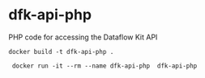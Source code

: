 # dfk-api-php
PHP code for accessing the Dataflow Kit API


```docker build -t dfk-api-php . ```

``` docker run -it --rm --name dfk-api-php  dfk-api-php```

